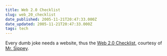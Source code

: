 ```yaml
---
title: Web 2.0 Checklist
slug: web_20_checklist
date_published: 2005-11-21T20:47:33.000Z
date_updated: 2005-11-21T20:47:33.000Z
tags: tech
---
```


Every dumb joke needs a website, thus the [Web 2.0 Checklist](http://msippey.tadalist.com/lists/public/155420), courtesy of [Mr. Sippey](http://sippey.typepad.com/filtered/2005/11/snake_meet_tail.html).
